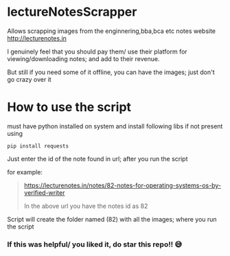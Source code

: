 # lectureNotesScrapper

Allows scrapping images from the enginnering,bba,bca etc notes website  http://lecturenotes.in

I genuinely feel that you should pay them/ use their platform for viewing/downloading notes; and add to their revenue.

But still if you need some of it offline, you can have the images; just don't go crazy over it

# How to use the script

must have python installed on system
and install following libs if not present using 

  `pip install requests`

Just enter the id of the note found in url; after you run the script

for example: 
> https://lecturenotes.in/notes/82-notes-for-operating-systems-os-by-verified-writer
> 
> In the above url you have the notes id as 82

Script will create the folder named (82) with all the images; where you run the script

### If this was helpful/ you liked it, do star this repo!!  😅  ###
